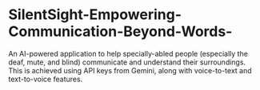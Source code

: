 # SilentSight-Empowering-Communication-Beyond-Words-
An AI-powered application to help specially-abled people (especially the deaf, mute, and blind)  communicate and understand their surroundings. This is achieved using API keys from Gemini, along with  voice-to-text and text-to-voice features.
